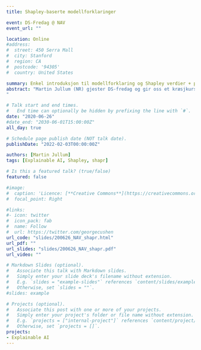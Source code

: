 ```yaml
---
title: Shapley-baserte modellforklaringer

event: DS-Fredag @ NAV
event_url: ""

location: Online
#address:
#  street: 450 Serra Mall
#  city: Stanford
#  region: CA
#  postcode: '94305'
#  country: United States

summary: Enkel introduksjon til modellforklaring og Shapley verdier + praktisk bruk av R-pakken shapr
abstract: "Martin Jullum (NR) gjester DS-fredag og gir oss et kræsjkurs i Shapley-baserte metoder for å forklare modeller og demo av nye features i pakken shapr: 1) Hva vil det si å forklare og hvorfor er det viktig/nyttig? 2) Shapley-rammeverket, 3) Problemet med avhengighet (både i Shapley-rammeverket og generelt), 4) Forenklet gjennomgang av noen av våre metoder for å håndtere dette, 5) Praktisk bruk av R-pakken vår (her viser jeg hvordan man bruker pakka i praksis og inkluderer kanskje noen illutrasjoner av hva man får med og uten å ta hensyn til avhengighet)
"

# Talk start and end times.
#   End time can optionally be hidden by prefixing the line with `#`.
date: "2020-06-26"
#date_end: "2030-06-01T15:00:00Z"
all_day: true

# Schedule page publish date (NOT talk date).
publishDate: "2022-02-03T00:00:00Z"

authors: [Martin Jullum]
tags: [Explainable AI, Shapley, shapr]

# Is this a featured talk? (true/false)
featured: false

#image:
#  caption: 'Licence: [**Creative Commons**](https://creativecommons.org/licenses/by/2.0/deed.no)'
#  focal_point: Right

#links:
#- icon: twitter
#  icon_pack: fab
#  name: Follow
#  url: https://twitter.com/georgecushen
url_code: "slides/200626_NAV_shapr.html"
url_pdf: ""
url_slides: "slides/200626_NAV_shapr.pdf"
url_video: ""

# Markdown Slides (optional).
#   Associate this talk with Markdown slides.
#   Simply enter your slide deck's filename without extension.
#   E.g. `slides = "example-slides"` references `content/slides/example-slides.md`.
#   Otherwise, set `slides = ""`.
#slides: example

# Projects (optional).
#   Associate this post with one or more of your projects.
#   Simply enter your project's folder or file name without extension.
#   E.g. `projects = ["internal-project"]` references `content/project/deep-learning/index.md`.
#   Otherwise, set `projects = []`.
projects:
- Explainable AI
---
```


